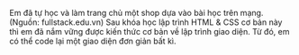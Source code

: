 Em đã tự học và làm trang chủ một shop dựa vào bài học trên mạng. (Nguồn: fullstack.edu.vn) Sau khóa học lập trình HTML & CSS cơ bản này thì em đã nắm vững được kiến thức cơ bản về lập trình giao diện. Từ đó, em có thể code lại một giao diện đơn giản bất kì.

